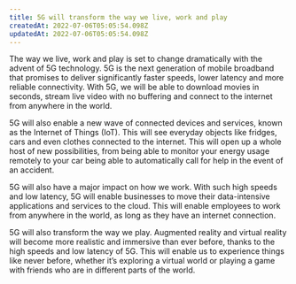 ```yaml
---
title: 5G will transform the way we live, work and play
createdAt: 2022-07-06T05:05:54.098Z
updatedAt: 2022-07-06T05:05:54.098Z
---
```


The way we live, work and play is set to change dramatically with the advent of 5G technology. 5G is the next generation of mobile broadband that promises to deliver significantly faster speeds, lower latency and more reliable connectivity. With 5G, we will be able to download movies in seconds, stream live video with no buffering and connect to the internet from anywhere in the world.

5G will also enable a new wave of connected devices and services, known as the Internet of Things (IoT). This will see everyday objects like fridges, cars and even clothes connected to the internet. This will open up a whole host of new possibilities, from being able to monitor your energy usage remotely to your car being able to automatically call for help in the event of an accident.

5G will also have a major impact on how we work. With such high speeds and low latency, 5G will enable businesses to move their data-intensive applications and services to the cloud. This will enable employees to work from anywhere in the world, as long as they have an internet connection.

5G will also transform the way we play. Augmented reality and virtual reality will become more realistic and immersive than ever before, thanks to the high speeds and low latency of 5G. This will enable us to experience things like never before, whether it’s exploring a virtual world or playing a game with friends who are in different parts of the world.
